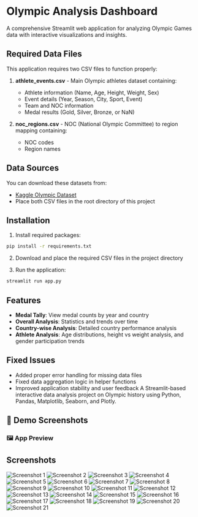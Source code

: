 # Olympic Analysis Dashboard

A comprehensive Streamlit web application for analyzing Olympic Games data with interactive visualizations and insights.

## Required Data Files

This application requires two CSV files to function properly:

1. **athlete_events.csv** - Main Olympic athletes dataset containing:
   - Athlete information (Name, Age, Height, Weight, Sex)
   - Event details (Year, Season, City, Sport, Event)
   - Team and NOC information
   - Medal results (Gold, Silver, Bronze, or NaN)

2. **noc_regions.csv** - NOC (National Olympic Committee) to region mapping containing:
   - NOC codes
   - Region names

## Data Sources

You can download these datasets from:
- [Kaggle Olympic Dataset](https://www.kaggle.com/heesoo37/120-years-of-olympic-history-athletes-and-results)
- Place both CSV files in the root directory of this project

## Installation

1. Install required packages:
```bash
pip install -r requirements.txt
```

2. Download and place the required CSV files in the project directory

3. Run the application:
```bash
streamlit run app.py
```

## Features

- **Medal Tally**: View medal counts by year and country
- **Overall Analysis**: Statistics and trends over time
- **Country-wise Analysis**: Detailed country performance analysis
- **Athlete Analysis**: Age distributions, height vs weight analysis, and gender participation trends

## Fixed Issues

- Added proper error handling for missing data files
- Fixed data aggregation logic in helper functions
- Improved application stability and user feedback
A Streamlit-based interactive data analysis project on Olympic history using Python, Pandas, Matplotlib, Seaborn, and Plotly.
## 📸 Demo Screenshots

### 🖼️ App Preview

## Screenshots

![Screenshot 1](image/Screenshot%20(1287).png)
![Screenshot 2](image/Screenshot%20(1288).png)
![Screenshot 3](image/Screenshot%20(1289).png)
![Screenshot 4](image/Screenshot%20(1290).png)
![Screenshot 5](image/Screenshot%20(1291).png)
![Screenshot 6](image/Screenshot%20(1292).png)
![Screenshot 7](image/Screenshot%20(1293).png)
![Screenshot 8](image/Screenshot%20(1294).png)
![Screenshot 9](image/Screenshot%20(1295).png)
![Screenshot 10](image/Screenshot%20(1296).png)
![Screenshot 11](image/Screenshot%20(1297).png)
![Screenshot 12](image/Screenshot%20(1298).png)
![Screenshot 13](image/Screenshot%20(1299).png)
![Screenshot 14](image/Screenshot%20(1300).png)
![Screenshot 15](image/Screenshot%20(1301).png)
![Screenshot 16](image/Screenshot%20(1302).png)
![Screenshot 17](image/Screenshot%20(1303).png)
![Screenshot 18](image/Screenshot%20(1304).png)
![Screenshot 19](image/Screenshot%20(1305).png)
![Screenshot 20](image/Screenshot%20(1306).png)
![Screenshot 21](image/Screenshot%20(1307).png)

